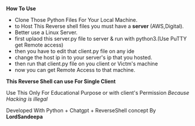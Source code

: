**How To Use**

- Clone Those Python Files For Your Local Machine.
- to Host This Reverse shell files you must have a **server** (AWS,Digital).
- Better use a Linux Server.
- first uplaod this server.py file to server & run with python3.(Use PuTTY get Remote access)
- then you have to edit that client.py file on any ide
- change the host ip in to your server's ip that you hosted.
- then run that client.py file on you client or Victm's machine
- now you can get Remote Access to that machine.


**This Reverse Shell can use For Single Client**

Use This Only For Educational Purpose or with client's Permission
*Because Hacking is illegal*

Developed With Python + Chatgpt + ReverseShell concept By **LordSandeepa**
